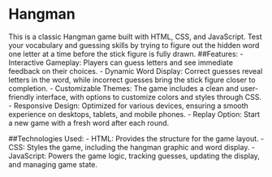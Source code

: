 # Hangman
This is a classic Hangman game built with HTML, CSS, and JavaScript. Test your vocabulary and guessing skills by trying to figure out the hidden word one letter at a time before the stick figure is fully drawn.
##Features:
    - Interactive Gameplay: Players can guess letters and see immediate feedback on their choices.
    - Dynamic Word Display: Correct guesses reveal letters in the word, while incorrect guesses bring the stick figure closer to completion.
    - Customizable Themes: The game includes a clean and user-friendly interface, with options to customize colors and styles through CSS.
    - Responsive Design: Optimized for various devices, ensuring a smooth experience on desktops, tablets, and mobile phones.
    - Replay Option: Start a new game with a fresh word after each round.

##Technologies Used:
    - HTML: Provides the structure for the game layout.
    - CSS: Styles the game, including the hangman graphic and word display.
    - JavaScript: Powers the game logic, tracking guesses, updating the display, and managing game state.
